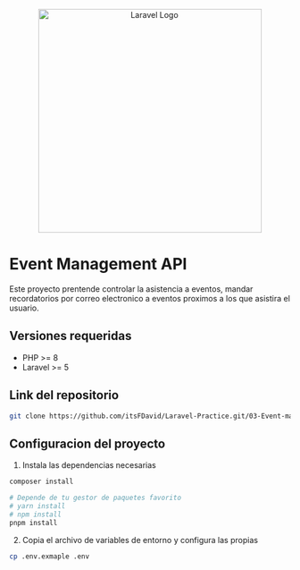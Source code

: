 <p align="center"><a href="https://laravel.com" target="_blank"><img src="https://raw.githubusercontent.com/laravel/art/master/logo-lockup/5%20SVG/2%20CMYK/1%20Full%20Color/laravel-logolockup-cmyk-red.svg" width="400" alt="Laravel Logo"></a></p>

# Event Management API

Este proyecto prentende controlar la asistencia a eventos, mandar recordatorios por correo electronico a eventos proximos a los que asistira el usuario.

## Versiones requeridas

-   PHP >= 8
-   Laravel >= 5

## Link del repositorio

```bash
git clone https://github.com/itsFDavid/Laravel-Practice.git/03-Event-management
```

## Configuracion del proyecto

1. Instala las dependencias necesarias
```bash
composer install

# Depende de tu gestor de paquetes favorito
# yarn install
# npm install
pnpm install
```

2. Copia el archivo de variables de entorno y configura las propias
```bash
cp .env.exmaple .env
```
